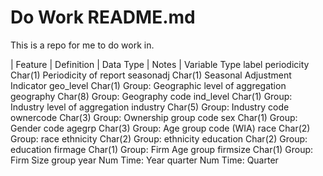 # Do Work README.md

This is a repo for me to do work in.

| Feature | Definition | Data Type | Notes |
Variable	Type	label
periodicity	Char(1)	Periodicity of report
seasonadj	Char(1)	Seasonal Adjustment Indicator
geo_level	Char(1)	Group: Geographic level of aggregation
geography	Char(8)	Group: Geography code
ind_level	Char(1)	Group: Industry level of aggregation
industry	Char(5)	Group: Industry code
ownercode	Char(3)	Group: Ownership group code
sex	Char(1)	Group: Gender code
agegrp	Char(3)	Group: Age group code (WIA)
race	Char(2)	Group: race
ethnicity	Char(2)	Group: ethnicity
education	Char(2)	Group: education
firmage	Char(1)	Group: Firm Age group
firmsize	Char(1)	Group: Firm Size group
year	Num	Time: Year
quarter	Num	Time: Quarter